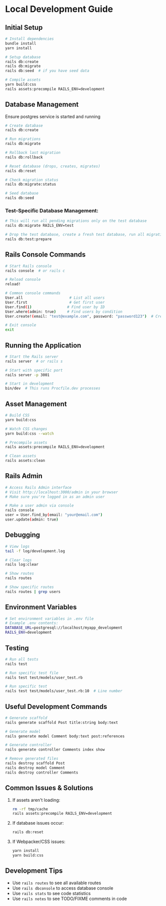 # Local Development Guide

## Initial Setup

```bash
# Install dependencies
bundle install
yarn install

# Setup database
rails db:create
rails db:migrate
rails db:seed  # if you have seed data

# Compile assets
yarn build:css
rails assets:precompile RAILS_ENV=development
```

## Database Management

Ensure postgres service is started and running

```bash
# Create database
rails db:create

# Run migrations
rails db:migrate

# Rollback last migration
rails db:rollback

# Reset database (drops, creates, migrates)
rails db:reset

# Check migration status
rails db:migrate:status

# Seed database
rails db:seed
```

### Test-Specific Database Management:

```bash
# This will run all pending migrations only on the test database
rails db:migrate RAILS_ENV=test

# Drop the test database, create a fresh test database, run all migrations on it
rails db:test:prepare
```


## Rails Console Commands

```bash
# Start Rails console
rails console  # or rails c

# Reload console
reload!

# Common console commands
User.all                     # List all users
User.first                   # Get first user
User.find(1)                # Find user by ID
User.where(admin: true)     # Find users by condition
User.create!(email: "test@example.com", password: "password123")  # Create user

# Exit console
exit
```

## Running the Application

```bash
# Start the Rails server
rails server  # or rails s

# Start with specific port
rails server -p 3001

# Start in development
bin/dev  # This runs Procfile.dev processes
```

## Asset Management

```bash
# Build CSS
yarn build:css

# Watch CSS changes
yarn build:css --watch

# Precompile assets
rails assets:precompile RAILS_ENV=development

# Clean assets
rails assets:clean
```

## Rails Admin

```bash
# Access Rails Admin interface
# Visit http://localhost:3000/admin in your browser
# Make sure you're logged in as an admin user

# Make a user admin via console
rails console
user = User.find_by(email: "your@email.com")
user.update(admin: true)
```

## Debugging

```bash
# View logs
tail -f log/development.log

# Clear logs
rails log:clear

# Show routes
rails routes

# Show specific routes
rails routes | grep users
```

## Environment Variables

```bash
# Set environment variables in .env file
# Example .env contents:
DATABASE_URL=postgresql://localhost/myapp_development
RAILS_ENV=development
```

## Testing

```bash
# Run all tests
rails test

# Run specific test file
rails test test/models/user_test.rb

# Run specific test
rails test test/models/user_test.rb:10  # Line number
```

## Useful Development Commands

```bash
# Generate scaffold
rails generate scaffold Post title:string body:text

# Generate model
rails generate model Comment body:text post:references

# Generate controller
rails generate controller Comments index show

# Remove generated files
rails destroy scaffold Post
rails destroy model Comment
rails destroy controller Comments
```

## Common Issues & Solutions

1. If assets aren't loading:
   ```bash
   rm -rf tmp/cache
   rails assets:precompile RAILS_ENV=development
   ```

2. If database issues occur:
   ```bash
   rails db:reset
   ```

3. If Webpacker/CSS issues:
   ```bash
   yarn install
   yarn build:css
   ```

## Development Tips

- Use `rails routes` to see all available routes
- Use `rails dbconsole` to access database console
- Use `rails stats` to see code statistics
- Use `rails notes` to see TODO/FIXME comments in code 
